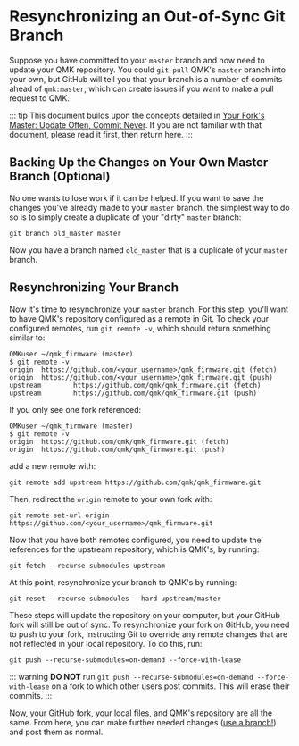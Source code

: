 # Resynchronizing an Out-of-Sync Git Branch

Suppose you have committed to your `master` branch and now need to update your QMK repository. You could `git pull` QMK's `master` branch into your own, but GitHub will tell you that your branch is a number of commits ahead of `qmk:master`, which can create issues if you want to make a pull request to QMK.

::: tip
This document builds upon the concepts detailed in [Your Fork's Master: Update Often, Commit Never](newbs_git_using_your_master_branch). If you are not familiar with that document, please read it first, then return here.
:::

## Backing Up the Changes on Your Own Master Branch (Optional)

No one wants to lose work if it can be helped. If you want to save the changes you've already made to your `master` branch, the simplest way to do so is to simply create a duplicate of your "dirty" `master` branch:

```
git branch old_master master
```

Now you have a branch named `old_master` that is a duplicate of your `master` branch.

## Resynchronizing Your Branch

Now it's time to resynchronize your `master` branch. For this step, you'll want to have QMK's repository configured as a remote in Git. To check your configured remotes, run `git remote -v`, which should return something similar to:

```
QMKuser ~/qmk_firmware (master)
$ git remote -v
origin  https://github.com/<your_username>/qmk_firmware.git (fetch)
origin  https://github.com/<your_username>/qmk_firmware.git (push)
upstream        https://github.com/qmk/qmk_firmware.git (fetch)
upstream        https://github.com/qmk/qmk_firmware.git (push)
```

If you only see one fork referenced:

```
QMKuser ~/qmk_firmware (master)
$ git remote -v
origin  https://github.com/qmk/qmk_firmware.git (fetch)
origin  https://github.com/qmk/qmk_firmware.git (push)
```

add a new remote with:

```
git remote add upstream https://github.com/qmk/qmk_firmware.git
```

Then, redirect the `origin` remote to your own fork with:

```
git remote set-url origin https://github.com/<your_username>/qmk_firmware.git
```

Now that you have both remotes configured, you need to update the references for the upstream repository, which is QMK's, by running:

```
git fetch --recurse-submodules upstream
```

At this point, resynchronize your branch to QMK's by running:

```
git reset --recurse-submodules --hard upstream/master
```

These steps will update the repository on your computer, but your GitHub fork will still be out of sync. To resynchronize your fork on GitHub, you need to push to your fork, instructing Git to override any remote changes that are not reflected in your local repository. To do this, run:

```
git push --recurse-submodules=on-demand --force-with-lease
```

::: warning
**DO NOT** run `git push --recurse-submodules=on-demand --force-with-lease` on a fork to which other users post commits. This will erase their commits.
:::

Now, your GitHub fork, your local files, and QMK's repository are all the same. From here, you can make further needed changes ([use a branch!](newbs_git_using_your_master_branch#making-changes)) and post them as normal.

